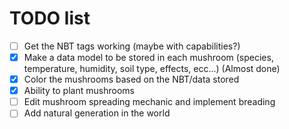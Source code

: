 # **TODO list**
- [ ] Get the NBT tags working (maybe with capabilities?)
- [X] Make a data model to be stored in each mushroom (species, temperature, humidity, soil type, effects, ecc...) (Almost done)
- [X] Color the mushrooms based on the NBT/data stored
- [X] Ability to plant mushrooms
- [ ] Edit mushroom spreading mechanic and implement breading
- [ ] Add natural generation in the world
